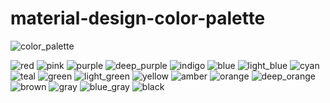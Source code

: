 # material-design-color-palette

![color_palette](color_palette.png)

![red](red.png) ![pink](pink.png) ![purple](purple.png) ![deep_purple](deep_purple.png) ![indigo](indigo.png) ![blue](blue.png) ![light_blue](light_blue.png) ![cyan](cyan.png) ![teal](teal.png) ![green](green.png) ![light_green](light_green.png) ![yellow](yellow.png) ![amber](amber.png) ![orange](orange.png) ![deep_orange](deep_orange.png) ![brown](brown.png) ![gray](gray.png) ![blue_gray](blue_gray.png) ![black](black.png)
